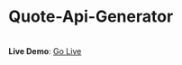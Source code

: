 ﻿# Quote-Api-Generator
<br> <strong>Live Demo</strong>: <a href="https://hacco2801.github.io/Quote-Api-Generator/">Go Live</a>
